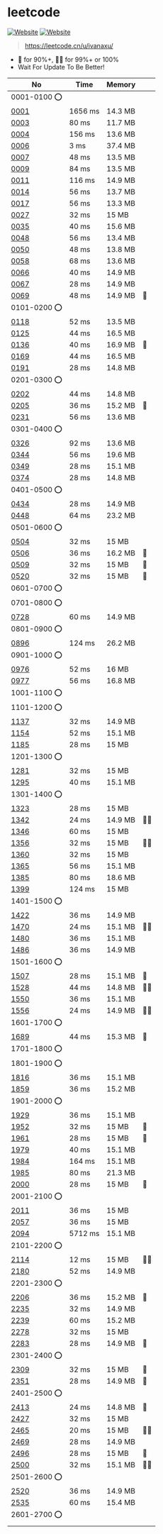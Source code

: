 # leetcode
[![Website](https://img.shields.io/github/languages/code-size/IvanaXu/leetcode)](https://github.com/IvanaXu/leetcode)
[![Website](https://img.shields.io/github/directory-file-count/IvanaXu/leetcode)](https://github.com/IvanaXu/leetcode)
> https://leetcode.cn/u/ivanaxu/

* 🔶 for 90%+, 🔶🔶 for 99%+ or 100%
* Wait For Update To Be Better!


|No|Time|Memory||
| - | - | - | - |
|0001-0100 ⭕️|
|[0001](https://leetcode.cn/problems/two-sum/)|1656 ms|14.3 MB||
|[0003](https://leetcode.cn/problems/longest-substring-without-repeating-characters/)|80 ms|11.7 MB||
|[0004](https://leetcode.cn/problems/median-of-two-sorted-arrays/)|156 ms|13.6 MB||
|[0006](https://leetcode.cn/problems/zigzag-conversion/)|3 ms|37.4 MB||
|[0007](https://leetcode.cn/problems/reverse-integer/)|48 ms|13.5 MB||
|[0009](https://leetcode.cn/problems/palindrome-number/)|84 ms|13.5 MB||
|[0011](https://leetcode.cn/problems/container-with-most-water/)|116 ms|14.9 MB||
|[0014](https://leetcode.cn/problems/longest-common-prefix/)|56 ms|13.7 MB||
|[0017](https://leetcode.cn/problems/letter-combinations-of-a-phone-number/)|56 ms|13.3 MB||
|[0027](https://leetcode.cn/problems/remove-element/)|32 ms|15 MB||
|[0035](https://leetcode.cn/problems/search-insert-position/)|40 ms|15.6 MB||
|[0048](https://leetcode.cn/problems/rotate-image/)|56 ms|13.4 MB||
|[0050](https://leetcode.cn/problems/powx-n/)|48 ms|13.8 MB||
|[0058](https://leetcode.cn/problems/length-of-last-word/)|68 ms|13.6 MB||
|[0066](https://leetcode.cn/problems/plus-one/)|40 ms|14.9 MB||
|[0067](https://leetcode.cn/problems/add-binary/)|28 ms|14.9 MB||
|[0069](https://leetcode.cn/problems/sqrtx/)|48 ms|14.9 MB|🔶|
|0101-0200 ⭕️|
|[0118](https://leetcode.cn/problems/pascals-triangle/)|52 ms|13.5 MB||
|[0125](https://leetcode.cn/problems/valid-palindrome/)|44 ms|16.5 MB||
|[0136](https://leetcode.cn/problems/single-number/)|40 ms|16.9 MB|🔶|
|[0169](https://leetcode.cn/problems/majority-element/)|44 ms|16.5 MB||
|[0191](https://leetcode.cn/problems/number-of-1-bits/)|28 ms|14.8 MB||
|0201-0300 ⭕️|
|[0202](https://leetcode.cn/problems/happy-number/)|44 ms|14.8 MB||
|[0205](https://leetcode.cn/problems/isomorphic-strings/)|36 ms|15.2 MB|🔶|
|[0231](https://leetcode.cn/problems/power-of-two/)|56 ms|13.6 MB||
|0301-0400 ⭕️|
|[0326](https://leetcode.cn/problems/power-of-three/)|92 ms|13.6 MB||
|[0344](https://leetcode.cn/problems/reverse-string/)|56 ms|19.6 MB||
|[0349](https://leetcode.cn/problems/intersection-of-two-arrays/)|28 ms|15.1 MB||
|[0374](https://leetcode.cn/problems/guess-number-higher-or-lower/)|28 ms|14.8 MB||
|0401-0500 ⭕️|
|[0434](https://leetcode.cn/problems/number-of-segments-in-a-string/)|28 ms|14.9 MB||
|[0448](https://leetcode.cn/problems/find-all-numbers-disappeared-in-an-array/)|64 ms|23.2 MB||
|0501-0600 ⭕️|
|[0504](https://leetcode.cn/problems/base-7/)|32 ms|15 MB||
|[0506](https://leetcode.cn/problems/relative-ranks/)|36 ms|16.2 MB|🔶|
|[0509](https://leetcode.cn/problems/fibonacci-number/)|32 ms|15 MB|🔶|
|[0520](https://leetcode.cn/problems/detect-capital/)|32 ms|15 MB|🔶|
|0601-0700 ⭕️|
|0701-0800 ⭕️|
|[0728](https://leetcode.cn/problems/self-dividing-numbers/)|60 ms|14.9 MB||
|0801-0900 ⭕️|
|[0896](https://leetcode.cn/problems/monotonic-array/)|124 ms|26.2 MB||
|0901-1000 ⭕️|
|[0976](https://leetcode.cn/problems/largest-perimeter-triangle/)|52 ms|16 MB||
|[0977](https://leetcode.cn/problems/squares-of-a-sorted-array/)|56 ms|16.8 MB||
|1001-1100 ⭕️|
|1101-1200 ⭕️|
|[1137](https://leetcode.cn/problems/n-th-tribonacci-number/)|32 ms|14.9 MB||
|[1154](https://leetcode.cn/problems/day-of-the-year/)|52 ms|15.1 MB||
|[1185](https://leetcode.cn/problems/day-of-the-week/)|28 ms|15 MB||
|1201-1300 ⭕️|
|[1281](https://leetcode.cn/problems/subtract-the-product-and-sum-of-digits-of-an-integer/)|32 ms|15 MB||
|[1295](https://leetcode.cn/problems/find-numbers-with-even-number-of-digits/)|40 ms|15.1 MB||
|1301-1400 ⭕️|
|[1323](https://leetcode.cn/problems/maximum-69-number/)|28 ms|15 MB||
|[1342](https://leetcode.cn/problems/number-of-steps-to-reduce-a-number-to-zero/)|24 ms|14.9 MB|🔶🔶|
|[1346](https://leetcode.cn/problems/check-if-n-and-its-double-exist/)|60 ms|15 MB||
|[1356](https://leetcode.cn/problems/sort-integers-by-the-number-of-1-bits/)|32 ms|15 MB|🔶🔶|
|[1360](https://leetcode.cn/problems/number-of-days-between-two-dates/)|32 ms|15 MB||
|[1365](https://leetcode.cn/problems/how-many-numbers-are-smaller-than-the-current-number/)|56 ms|15.1 MB||
|[1385](https://leetcode.cn/problems/find-the-distance-value-between-two-arrays/)|80 ms|18.6 MB||
|[1399](https://leetcode.cn/problems/count-largest-group/)|124 ms|15 MB||
|1401-1500 ⭕️|
|[1422](https://leetcode.cn/problems/maximum-score-after-splitting-a-string/)|36 ms|14.9 MB||
|[1470](https://leetcode.cn/problems/shuffle-the-array/)|24 ms|15.1 MB|🔶🔶|
|[1480](https://leetcode.cn/problems/running-sum-of-1d-array/)|36 ms|15.1 MB||
|[1486](https://leetcode.cn/problems/xor-operation-in-an-array/)|36 ms|14.9 MB||
|1501-1600 ⭕️|
|[1507](https://leetcode.cn/problems/reformat-date/)|28 ms|15.1 MB|🔶|
|[1528](https://leetcode.cn/problems/shuffle-string/)|44 ms|14.8 MB|🔶🔶|
|[1550](https://leetcode.cn/problems/three-consecutive-odds/)|36 ms|15.1 MB||
|[1556](https://leetcode.cn/problems/thousand-separator/)|24 ms|14.9 MB|🔶🔶|
|1601-1700 ⭕️|
|[1689](https://leetcode.cn/problems/partitioning-into-minimum-number-of-deci-binary-numbers/)|44 ms|15.3 MB|🔶|
|1701-1800 ⭕️|
|1801-1900 ⭕️|
|[1816](https://leetcode.cn/problems/truncate-sentence/)|36 ms|15.1 MB||
|[1859](https://leetcode.cn/problems/sorting-the-sentence/)|36 ms|15.2 MB||
|1901-2000 ⭕️|
|[1929](https://leetcode.cn/problems/concatenation-of-array/)|36 ms|15.1 MB||
|[1952](https://leetcode.cn/problems/three-divisors/)|32 ms|15 MB|🔶|
|[1961](https://leetcode.cn/problems/check-if-string-is-a-prefix-of-array/)|28 ms|15 MB|🔶|
|[1979](https://leetcode.cn/problems/find-greatest-common-divisor-of-array/)|40 ms|15.1 MB||
|[1984](https://leetcode.cn/problems/minimum-difference-between-highest-and-lowest-of-k-scores/)|164 ms|15.1 MB||
|[1985](https://leetcode.cn/problems/find-the-kth-largest-integer-in-the-array/)|80 ms|21.3 MB||
|[2000](https://leetcode.cn/problems/reverse-prefix-of-word/)|28 ms|15 MB|🔶|
|2001-2100 ⭕️|
|[2011](https://leetcode.cn/problems/final-value-of-variable-after-performing-operations/)|36 ms|15 MB||
|[2057](https://leetcode.cn/problems/smallest-index-with-equal-value/)|36 ms|15 MB||
|[2094](https://leetcode.cn/problems/finding-3-digit-even-numbers/)|5712 ms|15.1 MB||
|2101-2200 ⭕️|
|[2114](https://leetcode.cn/problems/maximum-number-of-words-found-in-sentences/)|12 ms|15 MB|🔶🔶|
|[2180](https://leetcode.cn/problems/count-integers-with-even-digit-sum/)|52 ms|14.9 MB||
|2201-2300 ⭕️|
|[2206](https://leetcode.cn/problems/divide-array-into-equal-pairs/)|36 ms|15.2 MB|🔶|
|[2235](https://leetcode.cn/problems/add-two-integers/)|32 ms|14.9 MB||
|[2239](https://leetcode.cn/problems/find-closest-number-to-zero/)|60 ms|15.2 MB||
|[2278](https://leetcode.cn/problems/percentage-of-letter-in-string/)|32 ms|15 MB||
|[2283](https://leetcode.cn/problems/check-if-number-has-equal-digit-count-and-digit-value/)|28 ms|14.9 MB|🔶|
|2301-2400 ⭕️|
|[2309](https://leetcode.cn/problems/greatest-english-letter-in-upper-and-lower-case/)|32 ms|15 MB|🔶|
|[2351](https://leetcode.cn/problems/first-letter-to-appear-twice/)|28 ms|14.9 MB|🔶|
|2401-2500 ⭕️|
|[2413](https://leetcode.cn/problems/smallest-even-multiple/)|24 ms|14.8 MB|🔶|
|[2427](https://leetcode.cn/problems/number-of-common-factors/)|32 ms|15 MB||
|[2465](https://leetcode.cn/problems/number-of-distinct-averages/)|20 ms|15 MB|🔶🔶|
|[2469](https://leetcode.cn/problems/convert-the-temperature/)|28 ms|14.9 MB||
|[2496](https://leetcode.cn/problems/maximum-value-of-a-string-in-an-array/)|28 ms|15 MB|🔶|
|[2500](https://leetcode.cn/problems/delete-greatest-value-in-each-row/)|32 ms|15.1 MB|🔶🔶|
|2501-2600 ⭕️|
|[2520](https://leetcode.cn/problems/count-the-digits-that-divide-a-number/)|36 ms|14.9 MB||
|[2535](https://leetcode.cn/problems/difference-between-element-sum-and-digit-sum-of-an-array/)|60 ms|15.4 MB||
|2601-2700 ⭕️|
|[]()||||




